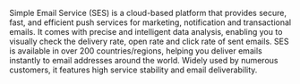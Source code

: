 Simple Email Service (SES) is a cloud-based platform that provides secure, fast, and efficient push services for marketing, notification and transactional emails. It comes with precise and intelligent data analysis, enabling you to visually check the delivery rate, open rate and click rate of sent emails. SES is available in over 200 countries/regions, helping you deliver emails instantly to email addresses around the world. Widely used by numerous customers, it features high service stability and email deliverability.
